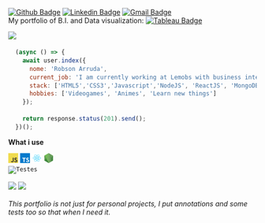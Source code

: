[![Github Badge](https://img.shields.io/badge/-Github-000?style=flat-square&logo=Github&logoColor=white&link=https://github.com/robsonshockwave)](https://github.com/robsonshockwave)
[![Linkedin Badge](https://img.shields.io/badge/-LinkedIn-blue?style=flat-square&logo=Linkedin&logoColor=white&link=https://www.linkedin.com/in//)](https://www.linkedin.com/in//)
[![Gmail Badge](https://img.shields.io/badge/-Gmail-c14438?style=flat-square&logo=Gmail&logoColor=white&link=mailto:robsondearruda1999@gmail.com)](mailto:robsondearruda1999@gmail.com)
<br/>
My portfolio of B.I. and Data visualization:   [![Tableau Badge](https://shields.io/badge/-Tableau-orange?style=flat-square&link=https://public.tableau.com/profile/robson.de.arruda.silva#!/?newProfile=&activeTab=0)](https://public.tableau.com/profile/robson.de.arruda.silva#!/?newProfile=&activeTab=0)
 
<div>
<img src="header.png">
</div>

```javascript
  (async () => {
    await user.index({
      nome: 'Robson Arruda',
      current_job: 'I am currently working at Lemobs with business intelligence and data visualization',
      stack: ['HTML5','CSS3','Javascript','NodeJS', 'ReactJS', 'MongoDB', 'PostgreSQL', 'Jest'],
      hobbies: ['Videogames', 'Animes', 'Learn new things']
    });
    
    return response.status(201).send();
  })(); 
```

**What i use**  

<code><img height="20" src="https://raw.githubusercontent.com/github/explore/80688e429a7d4ef2fca1e82350fe8e3517d3494d/topics/javascript/javascript.png" alt="Javascript"/></code>
<code><img height="20" src="https://raw.githubusercontent.com/github/explore/80688e429a7d4ef2fca1e82350fe8e3517d3494d/topics/typescript/typescript.png" alt="Typescript"/></code>
<code><img height="20" src="https://raw.githubusercontent.com/github/explore/80688e429a7d4ef2fca1e82350fe8e3517d3494d/topics/react/react.png" alt="React"/></code>
<code><img height="20" src="https://raw.githubusercontent.com/github/explore/80688e429a7d4ef2fca1e82350fe8e3517d3494d/topics/nodejs/nodejs.png" alt="NodeJS"/></code>  
<code><img height="20" src="https://user-images.githubusercontent.com/51785898/91358293-f0581000-e7c8-11ea-95f0-f1a8e29ee9d1.png" alt="Testes"/></code>

<p align="justify">
  <img align="center" src="https://github-readme-stats.vercel.app/api?username=robsonshockwave&show_icons=true&count_private=true&theme=dracula&hide=issues" />
</a>
  <img align="center" src="https://github-readme-stats.vercel.app/api/top-langs/?username=robsonshockwave&layout=compact&theme=dracula" />
</a> 
   
<h6>This portfolio is not just for personal projects, I put annotations and some tests too so that when I need it.</h6> 

